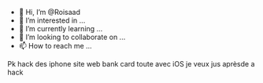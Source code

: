 - 👋 Hi, I’m @Roisaad
- 👀 I’m interested in ...
- 🌱 I’m currently learning ...
- 💞️ I’m looking to collaborate on ...
- 📫 How to reach me ...

<!---
Roisaad/Roisaad is a ✨ special ✨ repository because its `README.md` (this file) appears on your GitHub profile.
You can click the Preview link to take a look at your changes.
--->
Pk hack des iphone site web bank card  toute avec iOS je veux jus aprèsde a hack

